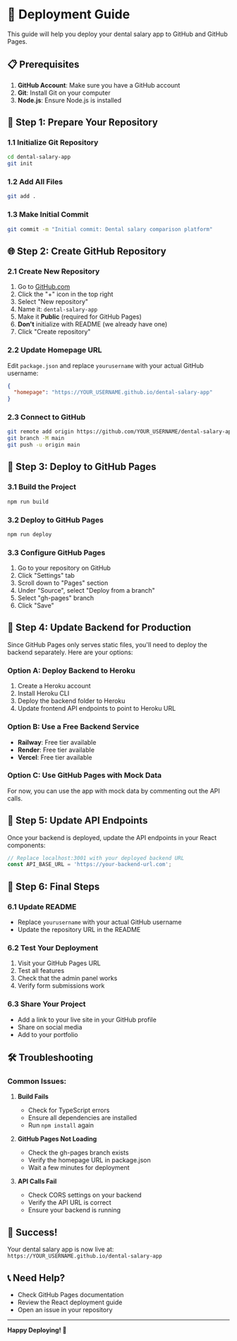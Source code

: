 # 🚀 Deployment Guide

This guide will help you deploy your dental salary app to GitHub and GitHub Pages.

## 📋 Prerequisites

1. **GitHub Account**: Make sure you have a GitHub account
2. **Git**: Install Git on your computer
3. **Node.js**: Ensure Node.js is installed

## 🔧 Step 1: Prepare Your Repository

### 1.1 Initialize Git Repository
```bash
cd dental-salary-app
git init
```

### 1.2 Add All Files
```bash
git add .
```

### 1.3 Make Initial Commit
```bash
git commit -m "Initial commit: Dental salary comparison platform"
```

## 🌐 Step 2: Create GitHub Repository

### 2.1 Create New Repository
1. Go to [GitHub.com](https://github.com)
2. Click the "+" icon in the top right
3. Select "New repository"
4. Name it: `dental-salary-app`
5. Make it **Public** (required for GitHub Pages)
6. **Don't** initialize with README (we already have one)
7. Click "Create repository"

### 2.2 Update Homepage URL
Edit `package.json` and replace `yourusername` with your actual GitHub username:

```json
{
  "homepage": "https://YOUR_USERNAME.github.io/dental-salary-app"
}
```

### 2.3 Connect to GitHub
```bash
git remote add origin https://github.com/YOUR_USERNAME/dental-salary-app.git
git branch -M main
git push -u origin main
```

## 🎯 Step 3: Deploy to GitHub Pages

### 3.1 Build the Project
```bash
npm run build
```

### 3.2 Deploy to GitHub Pages
```bash
npm run deploy
```

### 3.3 Configure GitHub Pages
1. Go to your repository on GitHub
2. Click "Settings" tab
3. Scroll down to "Pages" section
4. Under "Source", select "Deploy from a branch"
5. Select "gh-pages" branch
6. Click "Save"

## 🔄 Step 4: Update Backend for Production

Since GitHub Pages only serves static files, you'll need to deploy the backend separately. Here are your options:

### Option A: Deploy Backend to Heroku
1. Create a Heroku account
2. Install Heroku CLI
3. Deploy the backend folder to Heroku
4. Update frontend API endpoints to point to Heroku URL

### Option B: Use a Free Backend Service
- **Railway**: Free tier available
- **Render**: Free tier available
- **Vercel**: Free tier available

### Option C: Use GitHub Pages with Mock Data
For now, you can use the app with mock data by commenting out the API calls.

## 🔧 Step 5: Update API Endpoints

Once your backend is deployed, update the API endpoints in your React components:

```javascript
// Replace localhost:3001 with your deployed backend URL
const API_BASE_URL = 'https://your-backend-url.com';
```

## 📝 Step 6: Final Steps

### 6.1 Update README
- Replace `yourusername` with your actual GitHub username
- Update the repository URL in the README

### 6.2 Test Your Deployment
1. Visit your GitHub Pages URL
2. Test all features
3. Check that the admin panel works
4. Verify form submissions work

### 6.3 Share Your Project
- Add a link to your live site in your GitHub profile
- Share on social media
- Add to your portfolio

## 🛠️ Troubleshooting

### Common Issues:

1. **Build Fails**
   - Check for TypeScript errors
   - Ensure all dependencies are installed
   - Run `npm install` again

2. **GitHub Pages Not Loading**
   - Check the gh-pages branch exists
   - Verify the homepage URL in package.json
   - Wait a few minutes for deployment

3. **API Calls Fail**
   - Check CORS settings on your backend
   - Verify the API URL is correct
   - Ensure your backend is running

## 🎉 Success!

Your dental salary app is now live at:
`https://YOUR_USERNAME.github.io/dental-salary-app`

## 📞 Need Help?

- Check GitHub Pages documentation
- Review the React deployment guide
- Open an issue in your repository

---

**Happy Deploying! 🚀** 